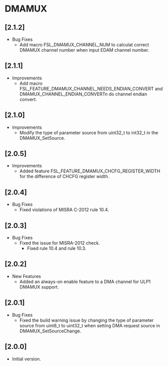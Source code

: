 # DMAMUX

## [2.1.2]

- Bug Fixes
  - Add macro FSL_DMAMUX_CHANNEL_NUM  to calculat correct DMAMUX channel number when input EDAM channel number.

## [2.1.1]

- Improvements
  - Add macro FSL_FEATURE_DMAMUX_CHANNEL_NEEDS_ENDIAN_CONVERT and DMAMUX_CHANNEL_ENDIAN_CONVERTn do channel endian convert.

## [2.1.0]

- Improvements
  - Modify the type of parameter source from uint32_t to int32_t in the DMAMUX_SetSource.

## [2.0.5]

- Improvements
  - Added feature FSL_FEATURE_DMAMUX_CHCFG_REGISTER_WIDTH for the difference of CHCFG register width.

## [2.0.4]

- Bug Fixes
  - Fixed violations of MISRA C-2012 rule 10.4.

## [2.0.3]

- Bug Fixes
  - Fixed the issue for MISRA-2012 check.
    - Fixed rule 10.4 and rule 10.3.

## [2.0.2]

- New Features
  - Added an always-on enable feature to a DMA channel for ULP1 DMAMUX support.

## [2.0.1]

- Bug Fixes
  - Fixed the build warning issue by changing the type of parameter source from uint8_t to uint32_t
    when setting DMA request source in DMAMUX_SetSourceChange.

## [2.0.0]

- Initial version.

